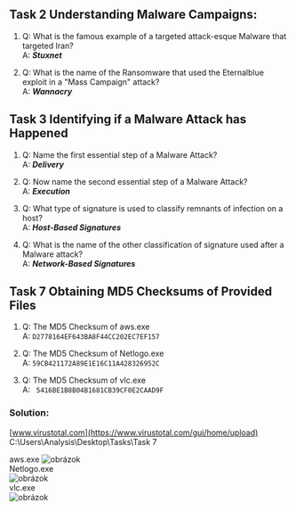 ## Task 2 Understanding Malware Campaigns:
1. Q: What is the famous example of a targeted attack-esque Malware that targeted Iran?  
   A: ***Stuxnet***  
  
2. Q: What is the name of the Ransomware that used the Eternalblue exploit in a "Mass Campaign" attack?  
   A: <b>*Wannacry*</b>

## Task 3 Identifying if a Malware Attack has Happened 
1. Q: Name the first essential step of a Malware Attack?  
   A: <b>*Delivery*</b>  
  
2. Q: Now name the second essential step of a Malware Attack?  
   A: <b>*Execution*</b>  
  
3. Q: What type of signature is used to classify remnants of infection on a host?  
   A: <b>*Host-Based Signatures*</b>  
  
4. Q: What is the name of the other classification of signature used after a Malware attack?  
   A: <b>*Network-Based Signatures*</b>  
   
## Task 7 Obtaining MD5 Checksums of Provided Files 
1. Q: The MD5 Checksum of aws.exe  
   A: `D2778164EF643BA8F44CC202EC7EF157`
  
2. Q: The MD5 Checksum of Netlogo.exe  
   A: `59CB421172A89E1E16C11A428326952C`
  
3. Q: The MD5 Checksum of vlc.exe  
   A: ` 5416BE1B8B04B1681CB39CF0E2CAAD9F`
   
### Solution:
[www.virustotal.com](https://www.virustotal.com/gui/home/upload)  
C:\Users\Analysis\Desktop\Tasks\Task 7  
  
aws.exe
![obrázok](https://user-images.githubusercontent.com/86005993/154264647-96114c30-a596-4697-9dc1-f8e9606c77c5.png)  
Netlogo.exe  
![obrázok](https://user-images.githubusercontent.com/86005993/154264906-e558bcda-5482-4fc0-a83c-3d52c42c2757.png)  
vlc.exe  
![obrázok](https://user-images.githubusercontent.com/86005993/154264972-fa8093de-c3a8-4e40-942c-91b416fa946b.png)







